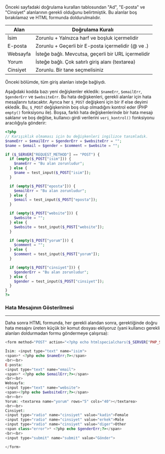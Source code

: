 Önceki sayfadaki doğrulama kuralları tablosundan "Ad", "E-posta" ve "Cinsiyet" alanlarının gerekli olduğunu belirtmiştik. Bu alanlar boş bırakılamaz ve HTML formunda doldurulmalıdır.

| Alan | Doğrulama Kuralı |
| ---- | ---- |
| İsim | Zorunlu + Yalnızca harf ve boşluk içermelidir |
| E-posta | Zorunlu + Geçerli bir E-posta içermelidir (@ ve .) |
| Websayfa | İsteğe bağlı. Mevcutsa, geçerli bir URL içermelidir |
| Yorum | İsteğe bağlı. Çok satırlı giriş alanı (textarea) |
| Cinsiyet | Zorunlu. Bir tane seçmelisiniz |

Önceki bölümde, tüm giriş alanları isteğe bağlıydı.

Aşağıdaki kodda bazı yeni değişkenler ekledik: `$nameErr`, `$emailErr`, `$genderErr` ve `$websiteErr`. Bu hata değişkenleri, gerekli alanlar için hata mesajlarını tutacaktır. Ayrıca her `$_POST` değişkeni için bir if else deyimi ekledik. Bu, `$_POST` değişkeninin boş olup olmadığını kontrol eder (PHP `empty()` fonksiyonu ile). Boşsa, farklı hata değişkenlerinde bir hata mesajı saklanır ve boş değilse, kullanıcı girdi verilerini `veri_kontrol()` fonksiyonu aracılığıyla gönderir:

```PHP title:'Yakalanan verilerde ufak bir değişiklik'
<?php
// Karışıklık olmaması için bu değişkenleri ingilizce tanımladık.
$nameErr = $emailErr = $genderErr = $websiteErr = "";
$name = $email = $gender = $comment = $website = "";

if ($_SERVER["REQUEST_METHOD"] == "POST") {
  if (empty($_POST["isim"])) {
    $nameErr = "Bu alan zorunludur";
  } else {
    $name = test_input($_POST["isim"]);
  }

  if (empty($_POST["eposta"])) {
    $emailErr = "Bu alan zorunludur";
  } else {
    $email = test_input($_POST["eposta"]);
  }

  if (empty($_POST["website"])) {
    $website = "";
  } else {
    $website = test_input($_POST["website"]);
  }

  if (empty($_POST["yorum"])) {
    $comment = "";
  } else {
    $comment = test_input($_POST["yorum"]);
  }

  if (empty($_POST["cinsiyet"])) {
    $genderErr = "Bu alan zorunludur";
  } else {
    $gender = test_input($_POST["cinsiyet"]);
  }
}
?>
```

### Hata Mesajının Gösterilmesi
---
Daha sonra HTML formunda, her gerekli alandan sonra, gerektiğinde doğru hata mesajını üreten küçük bir komut dosyası ekliyoruz (yani kullanıcı gerekli alanları doldurmadan formu göndermeye çalışırsa):

```PHP title:'Formumuzun son hali'
<form method="POST" action="<?php echo htmlspecialchars($_SERVER["PHP_SELF"]);?>">

İsim: <input type="text" name="isim">
<span>* <?php echo $nameErr;?></span>
<br><br>
E-posta:
<input type="text" name="email">
<span>* <?php echo $emailErr;?></span>
<br><br>
Websayfa:
<input type="text" name="website">
<span><?php echo $websiteErr;?></span>
<br><br>
Yorum: <textarea name="yorum" rows="5" cols="40"></textarea>
<br><br>
Cinsiyet:
<input type="radio" name="cinsiyet" value="kadin">Female
<input type="radio" name="cinsiyet" value="erkek">Male
<input type="radio" name="cinsiyet" value="diger">Other
<span class="error">* <?php echo $genderErr;?></span>
<br><br>
<input type="submit" name="submit" value="Gönder">

</form>
```